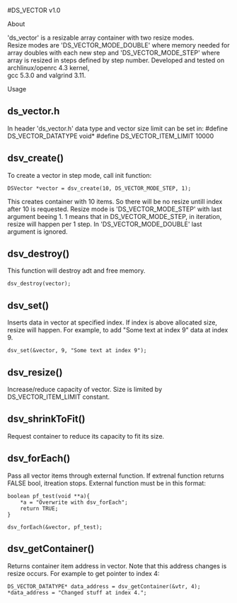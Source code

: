 #DS_VECTOR v1.0


About

'ds_vector' is a resizable array container with two resize modes.  
Resize modes are 'DS_VECTOR_MODE_DOUBLE' where memory needed for array doubles
with each new step and 'DS_VECTOR_MODE_STEP' where array is resized in steps 
defined by step number. Developed and tested on archlinux/openrc 4.3 kernel,  
gcc 5.3.0 and valgrind 3.11. 


Usage

ds_vector.h
-----------
In header 'ds_vector.h' data type and vector size limit can be set in:
    #define DS_VECTOR_DATATYPE void*
    #define DS_VECTOR_ITEM_LIMIT 10000


dsv_create()
------------
To create a vector in step mode, call init function:

    DSVector *vector = dsv_create(10, DS_VECTOR_MODE_STEP, 1);

This creates container with 10 items. So there will be no resize untill index 
after 10 is requested. Resize mode is 'DS_VECTOR_MODE_STEP' with last argument
beeing 1. 1 means that in DS_VECTOR_MODE_STEP, in iteration, resize will 
happen per 1 step. In 'DS_VECTOR_MODE_DOUBLE' last argument is ignored.


dsv_destroy()
-------------
This function will destroy adt and free memory.

    dsv_destroy(vector);


dsv_set()
------------
Inserts data in vector at specified index. If index is above allocated size,
resize will happen. For example, to add "Some text at index 9" data at index 9.

    dsv_set(&vector, 9, "Some text at index 9");


dsv_resize()
------------
Increase/reduce capacity of vector. Size is limited by DS_VECTOR_ITEM_LIMIT 
constant. 


dsv_shrinkToFit()
-----------------
Request container to reduce its capacity to fit its size.


dsv_forEach()
-------------
Pass all vector items through external function. If extrenal function returns 
FALSE bool, itreation stops. External function must be in this format:
    
    boolean pf_test(void **a){
        *a = "Overwrite with dsv_forEach";    
        return TRUE;
    }  

    dsv_forEach(&vector, pf_test);


dsv_getContainer()
------------------
Returns container item address in vector. Note that this address changes
is resize occurs. For example to get pointer to index 4:

    DS_VECTOR_DATATYPE* data_address = dsv_getContainer(&vtr, 4);
    *data_address = "Changed stuff at index 4.";

